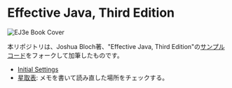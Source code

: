 # Effective Java, Third Edition

![EJ3e Book Cover](https://www.pearsonhighered.com/assets/bigcovers/0/1/3/4/0134685997.jpg)

本リポジトリは、Joshua Bloch著、"Effective Java, Third Edition"の[サンプルコード](https://github.com/jbloch/effective-java-3e-source-code)をフォークして加筆したものです。

- [Initial Settings](initialsettins.md)
- [星取表](todo.md): メモを書いて読み直した場所をチェックする。
